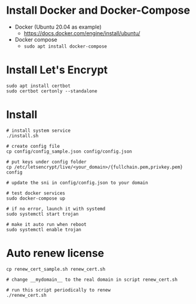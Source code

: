 # Install Docker and Docker-Compose
* Docker (Ubuntu 20.04 as example)
  * https://docs.docker.com/engine/install/ubuntu/
* Docker compose
  * `sudo apt install docker-compose`

# Install Let's Encrypt
```
sudo apt install certbot
sudo certbot certonly --standalone
```

# Install
```
# install system service
./install.sh 

# create config file
cp config/config_sample.json config/config.json

# put keys under config folder
cp /etc/letsencrypt/live/<your_domain>/{fullchain.pem,privkey.pem} config

# update the sni in config/config.json to your domain

# test docker services
sudo docker-compose up

# if no error, launch it with systemd
sudo systemctl start trojan

# make it auto run when reboot
sudo systemctl enable trojan

```

# Auto renew license
```
cp renew_cert_sample.sh renew_cert.sh

# change __mydomain__ to the real domain in script renew_cert.sh

# run this script periodically to renew
./renew_cert.sh
```

